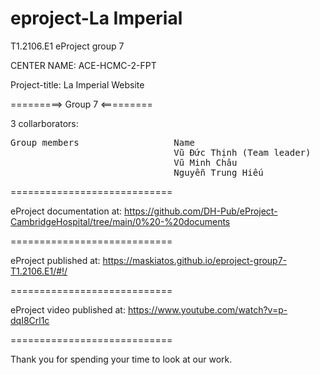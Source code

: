 # eproject-La Imperial
T1.2106.E1 eProject group 7

CENTER NAME: ACE-HCMC-2-FPT

Project-title: La Imperial Website

=========> Group 7 <=========

3 collarborators: 

<pre>
Group members                  Name	                        Student ID
                               Vũ Đức Thịnh (Team leader)       Student1331931
                               Vũ Minh Châu                     Student1320496 
                               Nguyễn Trung Hiếu                Student1318427       
</pre>

============================

eProject documentation at: https://github.com/DH-Pub/eProject-CambridgeHospital/tree/main/0%20-%20documents

============================

eProject published at: https://maskiatos.github.io/eproject-group7-T1.2106.E1/#!/

============================

eProject video published at: https://www.youtube.com/watch?v=p-dqI8Crl1c

============================

Thank you for spending your time to look at our work.
